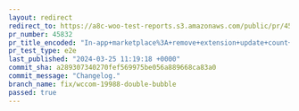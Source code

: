 ```yaml
---
layout: redirect
redirect_to: https://a8c-woo-test-reports.s3.amazonaws.com/public/pr/45832/e2e/index.html
pr_number: 45832
pr_title_encoded: "In-app+marketplace%3A+remove+extension+update+count+bubble+from+menu+item+if+we%27re+showing+a+promotional+bubble"
pr_test_type: e2e
last_published: "2024-03-25 11:19:18 +0000"
commit_sha: a289307340270fef569975be056a889668ca83a0
commit_message: "Changelog."
branch_name: fix/wccom-19988-double-bubble
passed: true
---
```

